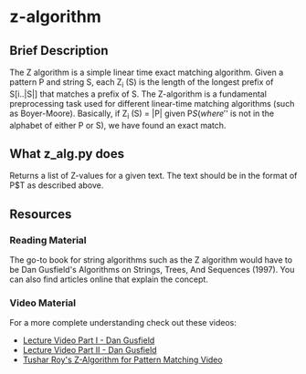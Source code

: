 # z-algorithm

## Brief Description
The Z algorithm is a simple linear time exact matching algorithm. Given a pattern P and string S, each Z<sub>i</sub> (S) is the length of the longest prefix of S[i..|S|] that matches a prefix of S. The Z-algorithm is a fundamental preprocessing task used for different linear-time matching algorithms (such as Boyer-Moore). Basically, if Z<sub>i</sub> (S) = |P| given P$S (where '$' is not in the alphabet of either P or S), we have found an exact match.

## What z_alg.py does
Returns a list of Z-values for a given text. The text should be in the format of P$T as described above.

## Resources

### Reading Material
The go-to book for string algorithms such as the Z algorithm would have to be Dan Gusfield's Algorithms on Strings, Trees, And Sequences (1997). You can also find articles online that explain the concept.

### Video Material
For a more complete understanding check out these videos:

* [Lecture Video Part I - Dan Gusfield](https://www.youtube.com/watch?v=MFK0WYeVEag)
* [Lecture Video Part II - Dan Gusfield](https://www.youtube.com/watch?v=NVJ_ELSbbew)
* [Tushar Roy's Z-Algorithm for Pattern Matching Video](https://www.youtube.com/watch?v=CpZh4eF8QBw)